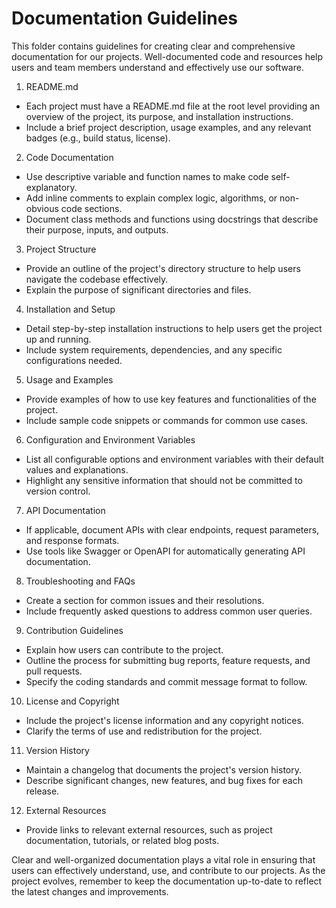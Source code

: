 # Documentation Guidelines

This folder contains guidelines for creating clear and comprehensive documentation for our projects. Well-documented code and resources help users and team members understand and effectively use our software.

1. README.md
  - Each project must have a README.md file at the root level providing an overview of the project, its purpose, and installation instructions.
  - Include a brief project description, usage examples, and any relevant badges (e.g., build status, license).

2. Code Documentation
  - Use descriptive variable and function names to make code self-explanatory.
  - Add inline comments to explain complex logic, algorithms, or non-obvious code sections.
  - Document class methods and functions using docstrings that describe their purpose, inputs, and outputs.

3. Project Structure
  - Provide an outline of the project's directory structure to help users navigate the codebase effectively.
  - Explain the purpose of significant directories and files.

4. Installation and Setup
  - Detail step-by-step installation instructions to help users get the project up and running.
  - Include system requirements, dependencies, and any specific configurations needed.

5. Usage and Examples
  - Provide examples of how to use key features and functionalities of the project.
  - Include sample code snippets or commands for common use cases.

6. Configuration and Environment Variables
  - List all configurable options and environment variables with their default values and explanations.
  - Highlight any sensitive information that should not be committed to version control.

7. API Documentation
  - If applicable, document APIs with clear endpoints, request parameters, and response formats.
  - Use tools like Swagger or OpenAPI for automatically generating API documentation.

8. Troubleshooting and FAQs
  - Create a section for common issues and their resolutions.
  - Include frequently asked questions to address common user queries.

9. Contribution Guidelines
  - Explain how users can contribute to the project.
  - Outline the process for submitting bug reports, feature requests, and pull requests.
  - Specify the coding standards and commit message format to follow.

10. License and Copyright
  - Include the project's license information and any copyright notices.
  - Clarify the terms of use and redistribution for the project.

11. Version History
  - Maintain a changelog that documents the project's version history.
  - Describe significant changes, new features, and bug fixes for each release.

12. External Resources
  - Provide links to relevant external resources, such as project documentation, tutorials, or related blog posts.


Clear and well-organized documentation plays a vital role in ensuring that users can effectively understand, use, and contribute to our projects. As the project evolves, remember to keep the documentation up-to-date to reflect the latest changes and improvements.
